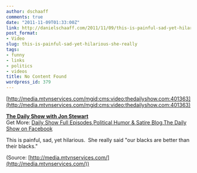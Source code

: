 ```yaml
---
author: dschaaff
comments: true
date: "2011-11-09T01:33:00Z"
link: http://danielschaaff.com/2011/11/09/this-is-painful-sad-yet-hilarious-she-really/
post_format:
- Video
slug: this-is-painful-sad-yet-hilarious-she-really
tags:
- funny
- links
- politics
- videos
title: No Content Found
wordpress_id: 379
---
```


[http://media.mtvnservices.com/mgid:cms:video:thedailyshow.com:401363](http://media.mtvnservices.com/mgid:cms:video:thedailyshow.com:401363)

**[The Daily Show with Jon Stewart](http://www.thedailyshow.com/watch/wed-november-2-2011/conservative-minorities-vs--liberal-minorities)**  
Get More: [Daily Show Full Episodes](http://www.thedailyshow.com/full-episodes/),[Political Humor & Satire Blog](http://www.indecisionforever.com/),[The Daily Show on Facebook](http://www.facebook.com/thedailyshow)




This is painful, sad, yet hilarious.  She really said "our blacks are better than their blacks."

(Source: [http://media.mtvnservices.com/](http://media.mtvnservices.com/))
